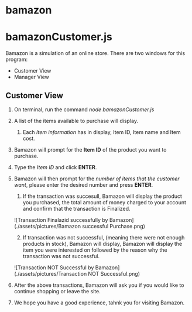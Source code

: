 # bamazon
# bamazonCustomer.js

Bamazon is a simulation of an online store. There are two windows for this program:
* Customer View
* Manager View

## Customer View
1. On terminal, run the command *node bamazonCustomer.js*

2. A list of the items available to purchase will display.
    1. Each *Item information* has in display, Item ID, Item name and Item cost.

3. Bamazon will prompt for the **Item ID** of the product you want to purchase.
4. Type the *Item ID* and click **ENTER**.

5. Bamazon will then prompt for the *number of items that the customer want*, please enter the desired number and press **ENTER**.
    1. If the transaction was succesull, Bamazon will display the product you purchased, the total amount of money charged to your account and confirm that the transaction is Finalized.

    ![Transaction Finalazid successfully by Bamazon]
    (./assets/pictures/Bamazon successful Purchase.png)
    
    2. If transaction was not successful, (meaning there were not enough products in stock), Bamazon will display, Bamazon will display the item you were interested on followed by the reason why the transaction was not successful.

    ![Transaction NOT Successful by Bamazon]
    (./assets/pictures/Transaction NOT Successful.png)

6. After the above transactions, Bamazon will ask you if you would like to continue shopping or leave the site.

7. We hope you have a good experience, tahnk you for visiting Bamazon.